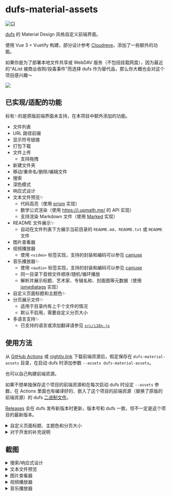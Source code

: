 # dufs-material-assets

[![CI](https://github.com/TransparentLC/dufs-material-assets/actions/workflows/ci.yml/badge.svg)](https://github.com/TransparentLC/dufs-material-assets/actions/workflows/ci.yml)

[dufs](https://github.com/sigoden/dufs) 的 Material Design 风格自定义前端界面。

使用 Vue 3 + Vuetify 构建，部分设计参考 [Cloudreve](https://github.com/cloudreve/Cloudreve)，添加了一些额外的功能。

如果你是为了部署本地文件共享或 WebDAV 服务（不包括挂载网盘），因为最近的“AList 被商业收购/投毒事件”而选择 dufs 作为替代品，那么你大概也会对这个项目感兴趣～

<picture>
    <source media="(prefers-color-scheme:dark)" srcset="https://github.com/TransparentLC/dufs-material-assets/assets/47057319/f8488128-ad2b-4f3d-950e-10c2a11ac390">
    <img src="https://github.com/TransparentLC/dufs-material-assets/assets/47057319/094fa2be-afeb-4010-9bec-d014b888b97b">
</picture>

## 已实现/适配的功能

标有✨的是原版前端界面未支持，在本项目中额外添加的功能。

* 文件列表
* URL 路径前缀
* 显示符号链接
* 打包下载
* 文件上传
    * 支持拖拽
* 新建文件夹
* 移动/重命名/删除/编辑文件
* 搜索
* 深色模式
* 响应式设计
* 文本文件预览✨
    * 代码高亮（使用 [prism](https://prismjs.com) 实现）
    * 数学公式渲染（使用 https://i.upmath.me/ 的 API 实现）
    * 支持渲染 Markdown 文件（使用 [Marked](https://marked.js.org/) 实现）
* README 文件展示✨
    * 自动在文件列表下方展示当前目录的 `README.md`、`README.txt` 或 `README` 文件
* 图片查看器
* 视频播放器
    * 使用 `<video>` 标签实现，支持的封装和编码可以参见 [caniuse](https://caniuse.com/?search=video%20format)
* 音乐播放器✨
    * 使用 `<audio>` 标签实现，支持的封装和编码可以参见 [caniuse](https://caniuse.com/?search=audio%20format)
    * 同一目录下音频文件顺序/随机/循环播放
    * 解析并展示标题、艺术家、专辑名称、封面图等元数据（使用 [jsmediatags](https://www.npmjs.com/package/jsmediatags) 实现）
* 自定义页面标题和主题色✨
* 分页展示文件✨
    * 适用于目录内有上千个文件的情况
    * 默认不启用，需要自定义分页大小
* 多语言支持✨
    * 已支持的语言或添加翻译请参见 [`src/i18n.js`](https://github.com/TransparentLC/dufs-material-assets/blob/master/src/i18n.js)

## 使用方法

从 [GitHub Actions](https://github.com/TransparentLC/dufs-material-assets/actions) 或 [nightly.link](https://nightly.link/TransparentLC/dufs-material-assets/workflows/ci/master) 下载前端资源后，假定保存在 `dufs-material-assets` 目录，在启动 dufs 时添加参数 `--assets dufs-material-assets`。

也可以自己构建前端资源。

如果不想单独保存这个项目的前端资源和在每次启动 dufs 时设定 `--assets` 参数，在 Actions 里面也有编译好的、嵌入了这个项目的前端资源（替换了原版的前端资源）的 dufs [二进制文件](https://github.com/TransparentLC/dufs-material-assets/actions/workflows/build-embed.yml)。

[Releases](https://github.com/TransparentLC/dufs-material-assets/releases) 会在 dufs 发布新版本时更新，版本号和 dufs 一致，但不一定是这个项目的最新版本。

<details>

<summary>自定义页面标题、主题色和分页大小</summary>

按照以下指引修改 `index.html` 的 `<script>` 部分：

```js
// 自定义标题
window.__CUSTOM_DOCUMENT_TITLE__ = 'Index of ${path} - Custom title';
window.__CUSTOM_PAGE_TITLE__ = 'Custom title';

// 自定义浅色和深色主题
window.__CUSTOM_THEME__ = {
    light: {
        primary: '#0288d1',
        secondary: '#00b0ff',
    },
    dark: {
        primary: '#026da7',
        secondary: '#008dcc',
    },
};

// 自定义分页大小
window.__CUSTOM_PAGE_SIZE__ = 100;

// 由dufs填充的页面内容，不要修改
window.__INITIAL_DATA__ = __INDEX_DATA__;
window.__DUFS_PREFIX__ = "__ASSETS_PREFIX__";
```

</details>

<details>

<summary>对于开发的补充说明</summary>

```shell
pnpm run dev
pnpm run dufs-api
```

为了方便适配各个功能，`dufs-api` 固定了一些启动 dufs 的参数，与代码中仅在开发模式下会运行的部分对应。

由于 Vite 的 dev server 与 dufs 运行在不同的端口上，dufs 也无法在 HTML 代码的占位符处填充页面内容，开发模式下部分代码的运行效果与实际使用稍微存在一些差异（例如底部的版本号在开发模式下使用 `v0.0.0` 作为模拟；使用访问控制的情况下，实际使用时浏览器会弹出输入用户名和密码的对话框，而在开发模式中不会弹出，此时会使用项目中对于 HTTP 的 Digest 认证的模拟实现）。

</details>

## 截图

<details>

<summary>搜索/响应式设计</summary>

![](https://github.com/TransparentLC/dufs-material-assets/assets/47057319/bbf048b9-5be6-49fe-a9b1-22467575f5be)

</details>

<details>

<summary>文本文件预览</summary>

![](https://github.com/TransparentLC/dufs-material-assets/assets/47057319/5f094480-1e53-4d80-8a5a-56b2db95be23)

</details>

<details>

<summary>图片查看器</summary>

![](https://github.com/TransparentLC/dufs-material-assets/assets/47057319/17119400-d218-4a6d-85dd-3b9fa9e436e1)

</details>

<details>

<summary>视频播放器</summary>

![](https://github.com/TransparentLC/dufs-material-assets/assets/47057319/253dd093-de65-4ffc-8461-6139b23b47a7)

</details>

<details>

<summary>音乐播放器</summary>

![](https://github.com/TransparentLC/dufs-material-assets/assets/47057319/c7852e66-495c-4ec0-86e6-db8a6c316f20)

</details>
